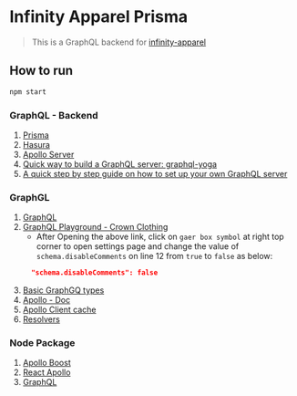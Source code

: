 # Infinity Apparel Prisma

> This is a GraphQL backend for [infinity-apparel](https://github.com/actionanand/infinity-apparel "infinity-apparel gitHub")

## How to run

```bash
npm start
```

### GraphQL - Backend

1. [Prisma](https://www.prisma.io/ "prisma Official Doc")
1. [Hasura](https://hasura.io/ "Hasura official Doc")
1. [Apollo Server](https://www.apollographql.com/docs/apollo-server/ "Apollo Server Doc")
1. [Quick way to build a GraphQL server: graphql-yoga](https://github.com/dotansimha/graphql-yoga "Quick way to build a GraphQL server: graphql-yoga - GitHub Page")
1. [A quick step by step guide on how to set up your own GraphQL server](https://www.apollographql.com/docs/tutorial/introduction/ "A quick step by step guide on how to set up your own GraphQL server - Official apollographql doc")

### GraphGL

1. [GraphQL](https://graphql.org/ "GraphQL")
2. [GraphQL Playground - Crown Clothing](https://crwn-clothing.com/ "GraphQL Playground - Crown Clothing")
    + After Opening the above link, click on `gaer box symbol` at right top corner to open settings page and change the value of `schema.disableComments` on line 12 from `true` to `false` as below:
    ```json
      "schema.disableComments": false
    ```
3. [Basic GraphGQ types](https://graphql.org/graphql-js/basic-types/ "Basic GraphGQ types - Doc")
4. [Apollo - Doc](https://www.apollographql.com/docs/react/ "Apollo - official Doc")
5. [Apollo Client cache](https://www.apollographql.com/docs/react/caching/cache-configuration/ "Apollo Client cache - Official Doc")
6. [Resolvers](https://www.apollographql.com/docs/apollo-server/data/resolvers/ "Doc on resolvers")

### Node Package

1. [Apollo Boost](https://www.npmjs.com/package/apollo-boost "Apollo Boost - NPM")
1. [React Apollo](https://www.npmjs.com/package/react-apollo "React Apollo - NPM")
1. [GraphQL](https://www.npmjs.com/package/graphql "GraphQL - NPM")